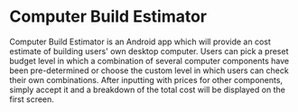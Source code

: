 # Computer Build Estimator
Computer Build Estimator is an Android app which will provide an cost estimate of building users' own desktop computer. Users can pick a preset budget level in which a combination of several computer components have been pre-determined or choose the custom level in which users can check their own combinations. After inputting with prices for other components, simply accept it and a breakdown of the total cost will be displayed on the first screen.
